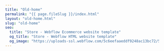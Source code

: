 ```yaml
---
title: "Old-home"
permalink: "{{ page.fileSlug }}/index.html"
layout: "old-home.html"
slug: "old-home"
seo:
  title: "Store - Webflow Ecommerce website template"
  og_title: "Store - Webflow HTML website template"
  og_image: "https://uploads-ssl.webflow.com/5c6eefaaeddf9248ac13bc72/5cdc90c195678d12d5f23f33_Store%20SEO.jpg"
---
```

